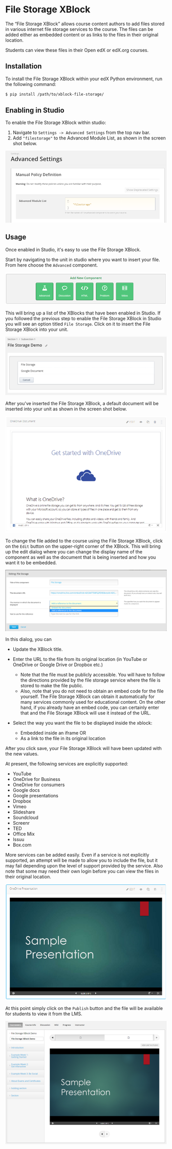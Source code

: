 File Storage XBlock
===================

The “File Storage XBlock” allows course content authors to add files stored in various internet file storage services to the course. The files can be added either as embedded content or as links to the files in their original location.

Students can view these files in their Open edX or edX.org courses.

Installation
------------
To install the File Storage XBlock within your edX Python environment, run the following command:

```bash
$ pip install /path/to/xblock-file-storage/
```

Enabling in Studio
------------------

To enable the File Storage XBlock within studio:

1. Navigate to `Settings -> Advanced Settings` from the top nav bar.
2. Add `"filestorage"` to the Advanced Module List, as shown in the screen shot below.

![Advanced Module List](docs/img/advanced.png)

Usage
-----
Once enabled in Studio, it's easy to use the File Storage XBlock.

Start by navigating to the unit in studio where you want to insert your file. From here choose the `Advanced` component.

![Studio Component List](docs/img/component_list.png)

This will bring up a list of the XBlocks that have been enabled in Studio. If you followed the previous step to enable the File Storage XBlock in Studio you will see an option titled `File Storage`. Click on it to insert the File Storage XBlock into your unit.

![Studio Advanced Component Selection](docs/img/unit2.png)

After you've inserted the File Storage XBlock, a default document will be inserted into your unit as shown in the screen shot below.

![Studio Initial File Storage XBlock Insertion](docs/img/xblock_insert.png)

To change the file added to the course using the File Storage XBlock, click on the `Edit` button on the upper-right corner of the XBlock. This will bring up the edit dialog where you can change the display name of the component as well as the  document that is being inserted and how you want it to be embedded.

![Edit inserted document](docs/img/editme.png)

In this dialog, you can

- Update the XBlock title.
- Enter the URL to the file from its original location (in YouTube or OneDrive or Google Drive or Dropbox etc.) 
    - Note that the file must be publicly accessible. You will have to follow the directions provided by the file storage service where the file is stored to make the file public. 
    - Also, note that you do not need to obtain an embed code for the file yourself. The File Storage XBlock can obtain it automatically for many services commonly used for educational content. On the other hand, if you already have an embed code, you can certainly enter that and the File Storage XBlock will use it instead of the URL. 

- Select the way you want the file to be displayed inside the xblock:
    - Embedded inside an iframe OR
    - As a link to the file in its original location

After you click save, your File Storage XBlock will have been updated with the new values.

At present, the following services are explicitly supported:
- YouTube
- OneDrive for Business
- OneDrive for consumers
- Google docs
- Google presentations
- Dropbox
- Vimeo
- Slideshare
- Soundcloud
- Screenr
- TED
- Office Mix
- Issuu
- Box.com

More services can be added easily. Even if a service is not explicitly supported, an attempt will be made to allow you to include the file, but it may fail depending upon the level of support provided by the service.
Also note that some may need their own login before you can view the files in their original location.

![Updated studio view](docs/img/xblock_studio_insert.png)

At this point simply click on the `Publish` button and the file will be available for students to view it from the LMS.

![Published File Storage XBlock in LMS](docs/img/student_view.png)
